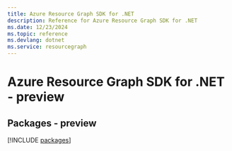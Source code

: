 ```yaml
---
title: Azure Resource Graph SDK for .NET
description: Reference for Azure Resource Graph SDK for .NET
ms.date: 12/23/2024
ms.topic: reference
ms.devlang: dotnet
ms.service: resourcegraph
---
```

# Azure Resource Graph SDK for .NET - preview
## Packages - preview
[!INCLUDE [packages](resource-graph-index.md)]